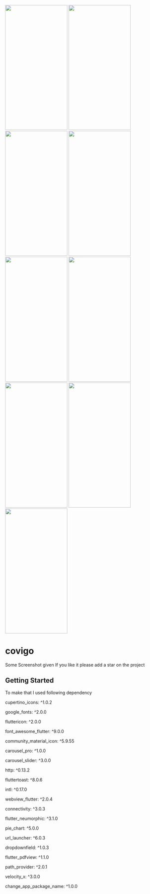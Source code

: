 
<p float="left">
<img src=https://user-images.githubusercontent.com/52675676/120425312-94d83580-c38b-11eb-951f-67fac3a4d896.jpeg width="200" height="400"/>
<img src=https://user-images.githubusercontent.com/52675676/120425319-973a8f80-c38b-11eb-96a7-68529df2ee3f.jpeg width="200" height="400"/>
<img src=https://user-images.githubusercontent.com/52675676/120425320-97d32600-c38b-11eb-842c-341a4d33fcdf.jpeg width="200" height="400"/>
<img src=https://user-images.githubusercontent.com/52675676/120425324-986bbc80-c38b-11eb-9004-51e3ed93b833.jpeg width="200" height="400"/>
<img src=https://user-images.githubusercontent.com/52675676/120425328-986bbc80-c38b-11eb-8420-104b7767b67a.jpeg width="200" height="400"/>
<img src=https://user-images.githubusercontent.com/52675676/120425332-99045300-c38b-11eb-85e3-75f77ee69649.jpeg width="200" height="400"/>
<img src=https://user-images.githubusercontent.com/52675676/120425333-999ce980-c38b-11eb-8211-459f9b3d4eb7.jpeg width="200" height="400"/>
<img src=https://user-images.githubusercontent.com/52675676/120425334-9a358000-c38b-11eb-8870-744f7385467d.jpeg width="200" height="400"/>
<img src=https://user-images.githubusercontent.com/52675676/120425336-9ace1680-c38b-11eb-8e53-c3a7b42ff15f.jpeg width="200" height="400"/>

# covigo

Some Screenshot given If you like it please add a star on the project

## Getting Started
To make that I used following dependency

  cupertino_icons: ^1.0.2 
  
  google_fonts: ^2.0.0 
  
  fluttericon: ^2.0.0 
  
  font_awesome_flutter: ^9.0.0 
  
  community_material_icon: ^5.9.55
  
  carousel_pro: ^1.0.0
  
  carousel_slider: ^3.0.0
  
  http: ^0.13.2
  
  fluttertoast: ^8.0.6
  
  intl: ^0.17.0
  
  webview_flutter: ^2.0.4
  
  connectivity: ^3.0.3
  
  flutter_neumorphic: ^3.1.0
  
  pie_chart: ^5.0.0
  
  url_launcher: ^6.0.3
  
  dropdownfield: ^1.0.3
  
  flutter_pdfview: ^1.1.0
  
  path_provider: ^2.0.1
  
  velocity_x: ^3.0.0
  
  change_app_package_name: ^1.0.0

